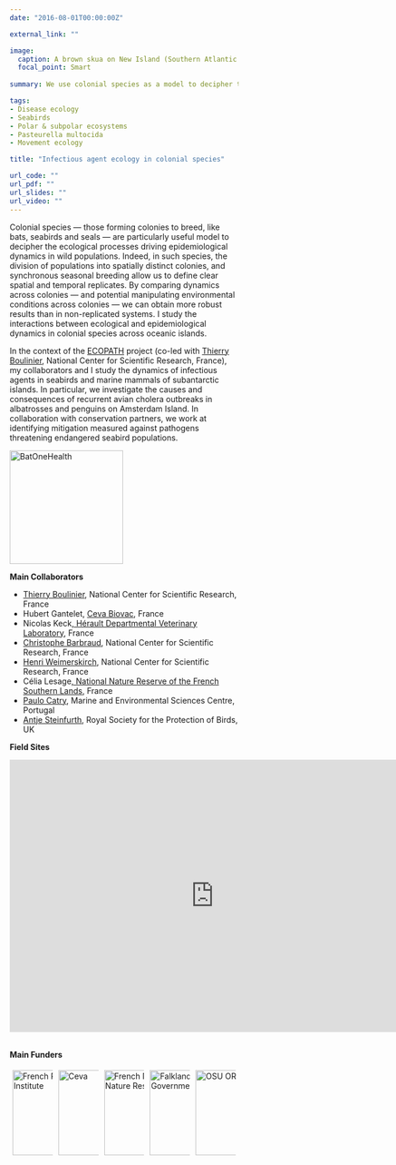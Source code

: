 ```yaml
---
date: "2016-08-01T00:00:00Z"

external_link: ""

image:
  caption: A brown skua on New Island (Southern Atlantic Ocean)
  focal_point: Smart
  
summary: We use colonial species as a model to decipher the ecological processes driving epidemiological dynamics in animal populations.

tags:
- Disease ecology
- Seabirds
- Polar & subpolar ecosystems
- Pasteurella multocida
- Movement ecology

title: "Infectious agent ecology in colonial species"

url_code: ""
url_pdf: ""
url_slides: ""
url_video: ""
---
```


Colonial species — those forming colonies to breed, like bats, seabirds and seals — are particularly useful model to decipher the ecological processes driving epidemiological dynamics in wild populations. Indeed, in such species, the division of populations into spatially distinct colonies, and synchronous seasonal breeding allow us to define clear spatial and temporal replicates. By comparing dynamics across colonies — and potential manipulating environmental conditions across colonies — we can obtain more robust results than in non-replicated systems. I study the interactions between ecological and epidemiological dynamics in colonial species across oceanic islands. 

In the context of the [ECOPATH](https://institut-polaire.fr/en/programmes_soutenus/circulation-of-directly-transmitted-and-tick-borne-infectious-agents-in-sub-antarctic-and-antarctic-colonial-vertebrate-populations-surveillance-understanding-and-management-implications/) project (co-led with [Thierry Boulinier](https://thierryboulinier.wordpress.com/), National Center for Scientific Research, France), my collaborators and I study the dynamics of infectious agents in seabirds and marine mammals of subantarctic islands. In particular, we investigate the causes and consequences of recurrent avian cholera outbreaks in albatrosses and penguins on Amsterdam Island. In collaboration with conservation partners, we work at identifying mitigation measured against pathogens threatening endangered seabird populations.

<a href="https://institut-polaire.fr/en/programmes_soutenus/circulation-of-directly-transmitted-and-tick-borne-infectious-agents-in-sub-antarctic-and-antarctic-colonial-vertebrate-populations-surveillance-understanding-and-management-implications/" target="_blank" rel="noopener noreferrer"><img src="../../img/logos/ECOPATH.png" alt="BatOneHealth" style="width:200px;"></a>

<!-- Table with pictures -->
<style>
* { box-sizing: border-box; }
.column20 { float: left; width: 20%; padding: 5px; }
.column25 { float: left; width: 25%; padding: 5px; }
.column33 { float: left; width: 33%; padding: 5px; }
.column50 { float: left; width: 50%; padding: 5px; }
.column75 { float: left; width: 75%; padding: 5px; }
/* Clearfix (clear floats) */
.row::after { content: ""; clear: both; display: table; }
</style>

**Main Collaborators**

<!--
<div class="row">
  <div class="column75">
-->
<ul>
  <li><a href="https://thierryboulinier.wordpress.com/" target="_blank" rel="noopener noreferrer">Thierry Boulinier</a>, National Center for Scientific Research, France</li>
  <li>Hubert Gantelet, <a href="https://www.ceva-biovac-campus.com/en/Who-are-we/Ceva-Biovac" target="_blank" rel="noopener noreferrer">Ceva Biovac</a>, France</li>
  <li>Nicolas Keck<a href="https://herault.fr/439-laboratoire-veterinaire.htm" target="_blank" rel="noopener noreferrer">, Hérault Departmental Veterinary Laboratory</a>, France</li>
  <li><a href="https://www.cebc.cnrs.fr/predateurs-marins/christophe-barbraud/?lang=en" target="_blank" rel="noopener noreferrer">Christophe Barbraud</a>, National Center for Scientific Research, France</li>
  <li><a href="https://www.cebc.cnrs.fr/predateurs-marins/henri-weimerskirch/?lang=en" target="_blank" rel="noopener noreferrer">Henri Weimerskirch</a>, National Center for Scientific Research, France</li>
  <li>Célia Lesage<a href="https://reserve-australes.taaf.fr/en" target="_blank" rel="noopener noreferrer">, National Nature Reserve of the French Southern Lands</a>, France</li>
  <li><a href="https://www.mare-centre.pt/en/user/166" target="_blank" rel="noopener noreferrer">Paulo Catry</a>, Marine and Environmental Sciences Centre, Portugal</li>
  <li><a href="https://www.rspb.org.uk/our-work/conservation/centre-for-conservation-science/our-team/antje-steinfurth/" target="_blank" rel="noopener noreferrer">Antje Steinfurth</a>, Royal Society for the Protection of Birds, UK</li>
</ul>  
<!--
  </div>
  <div class="column25">
  </div>
</div>
-->

**Field Sites**

<iframe src="https://www.google.com/maps/d/u/0/embed?mid=1Dm6sDAI7P907xWWHeu4iaRScgZ64asXY&ehbc=2E312F&ll=-32.70129659437712%2C41.4918227&z=2" width="720" height="480" frameborder="0" style="border:0"></iframe>
<br><br>

**Main Funders**

<div class="row">
  <div class="column20">
    <a href="https://institut-polaire.fr/en/" target="_blank" rel="noopener noreferrer"><img src="../../img/logos/IPEV.png" alt="French Polar Institute"  style="width:150px;"></a>
  </div>
  <div class="column20">
    <a href="https://www.ceva-biovac-campus.com/en/Who-are-we/Ceva-Biovac" target="_blank" rel="noopener noreferrer"><img src="../../img/logos/Ceva.png" alt="Ceva"  style="width:150px;"></a>
  </div>
  <div class="column20">
    <a href="https://reserve-australes.taaf.fr/en" target="_blank" rel="noopener noreferrer"><img src="../../img/logos/RNN.png" alt="French National Nature Reserves"  style="width:150px;"></a>
  </div>
  <div class="column20">
    <a href="https://www.falklands.gov.fk/" target="_blank" rel="noopener noreferrer"><img src="../../img/logos/FIG.png" alt="Falkland Island Government"  style="width:150px;"></a>
  </div>
  <div class="column20">
    <a href="https://oreme.org/" target="_blank" rel="noopener noreferrer"><img src="../../img/logos/OREME.png" alt="OSU OREME"  style="width:150px;"></a>
  </div>
</div>